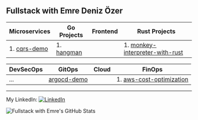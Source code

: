 ## Fullstack with Emre Deniz Özer 

| Microservices | Go Projects | Frontend | Rust Projects |
| -------- | -------- | -------- | -------- |
| 1. [cqrs-demo](https://github.com/emredenizozer/cqrs-demo) | 1. [hangman](https://github.com/emredenizozer/hangman) |  | 1. [monkey-interpreter-with-rust](https://github.com/emredenizozer/monkey-interpreter-with-rust) |

| DevSecOps | GitOps | Cloud | FinOps |
| -------- | -------- | -------- | -------- |
| ... | [argocd-demo](https://github.com/emredenizozer/argocd-demo) |  | 1. [aws-cost-optimization](https://github.com/emredenizozer/aws-cost-optimization) |

---

My LinkedIn:
[<img src="https://raw.githubusercontent.com/paulrobertlloyd/socialmediaicons/main/linkedin-16x16.png" alt="LinkedIn" class="linkedin-icon">](https://www.linkedin.com/in/emredenizozer/)

![Fullstack with Emre's GitHub Stats](https://github-readme-stats.vercel.app/api?username=emredenizozer&show_icons=true&theme=radical)
